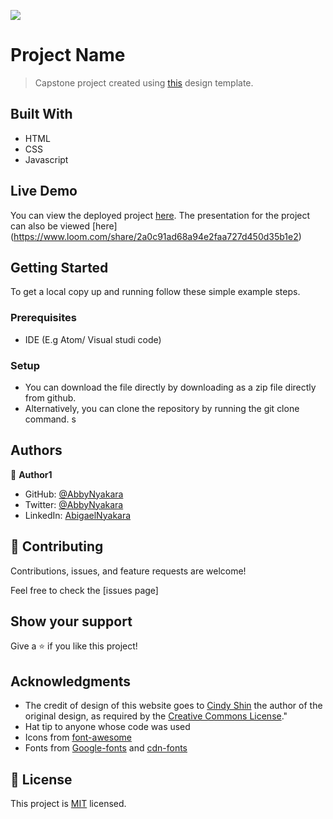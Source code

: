 ![](https://img.shields.io/badge/Microverse-blueviolet)

# Project Name

> Capstone project created using [this](https://www.behance.net/gallery/29845175/CC-Global-Summit-2015) design template.


## Built With

- HTML
- CSS
- Javascript

## Live Demo

You can view the deployed project [here](https://abbynyakara.github.io/Capstone-1/). The presentation for the project can also be viewed [here] (https://www.loom.com/share/2a0c91ad68a94e2faa727d450d35b1e2)


## Getting Started

To get a local copy up and running follow these simple example steps.

### Prerequisites
- IDE (E.g Atom/ Visual studi code)

### Setup
- You can download the file directly by downloading as a zip file directly from github.
- Alternatively, you can clone the repository by running the git clone command. s

## Authors

👤 **Author1**

- GitHub: [@AbbyNyakara](https://github.com/AbbyNyakara)
- Twitter: [@AbbyNyakara](https://twitter.com/AbbyNyakara)
- LinkedIn: [AbigaelNyakara](https://linkedin.com/in/AbbyNyakara001)

## 🤝 Contributing

Contributions, issues, and feature requests are welcome!

Feel free to check the [issues page]

## Show your support

Give a ⭐️ if you like this project!

## Acknowledgments
- The credit of design of this website goes to [Cindy Shin](https://www.behance.net/adagio07) the author of the original design, as required by the [Creative Commons License](https://creativecommons.org/licenses/)."
- Hat tip to anyone whose code was used
- Icons from [font-awesome](https://fontawesome.com/)
- Fonts from [Google-fonts](https://fonts.google.com/) and [cdn-fonts](https://www.cdnfonts.com/)

## 📝 License

This project is [MIT](./MIT.md) licensed.
